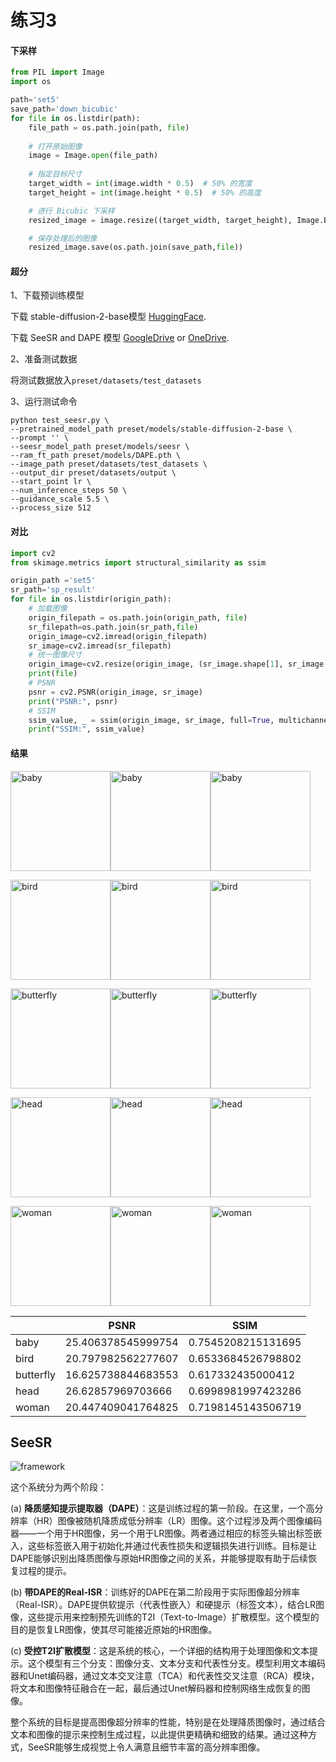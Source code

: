 # 练习3

#### 下采样

```python
from PIL import Image
import os

path='set5'
save_path='down_bicubic'
for file in os.listdir(path):
    file_path = os.path.join(path, file)
    
    # 打开原始图像
    image = Image.open(file_path)
    
    # 指定目标尺寸
    target_width = int(image.width * 0.5)  # 50% 的宽度
    target_height = int(image.height * 0.5)  # 50% 的高度

    # 进行 Bicubic 下采样
    resized_image = image.resize((target_width, target_height), Image.BICUBIC)

    # 保存处理后的图像
    resized_image.save(os.path.join(save_path,file))
```

#### 超分

1、下载预训练模型

下载 stable-diffusion-2-base模型  [HuggingFace](https://huggingface.co/stabilityai/stable-diffusion-2-base).

下载 SeeSR and DAPE 模型  [GoogleDrive](https://drive.google.com/drive/folders/12HXrRGEXUAnmHRaf0bIn-S8XSK4Ku0JO?usp=drive_link) or [OneDrive](https://connectpolyu-my.sharepoint.com/:f:/g/personal/22042244r_connect_polyu_hk/EiUmSfWRmQFNiTGJWs7rOx0BpZn2xhoKN6tXFmTSGJ4Jfw?e=RdLbvg).

2、准备测试数据

将测试数据放入`preset/datasets/test_datasets`

3、运行测试命令

```
python test_seesr.py \
--pretrained_model_path preset/models/stable-diffusion-2-base \
--prompt '' \
--seesr_model_path preset/models/seesr \
--ram_ft_path preset/models/DAPE.pth \
--image_path preset/datasets/test_datasets \
--output_dir preset/datasets/output \
--start_point lr \
--num_inference_steps 50 \
--guidance_scale 5.5 \
--process_size 512 
```



#### 对比

```python
import cv2
from skimage.metrics import structural_similarity as ssim

origin_path ='set5'
sr_path='sp_result'
for file in os.listdir(origin_path):
    # 加载图像
    origin_filepath = os.path.join(origin_path, file)
    sr_filepath=os.path.join(sr_path,file)
    origin_image=cv2.imread(origin_filepath)
    sr_image=cv2.imread(sr_filepath)
    # 统一图像尺寸
    origin_image=cv2.resize(origin_image, (sr_image.shape[1], sr_image.shape[0]))
    print(file)
    # PSNR
    psnr = cv2.PSNR(origin_image, sr_image)
    print("PSNR:", psnr)
    # SSIM
    ssim_value, _ = ssim(origin_image, sr_image, full=True, multichannel=True,channel_axis=2)
    print("SSIM:", ssim_value)
```



#### 结果

<img src="https://github.com/wtgwuhoo/Computer-Vision-Practice-Exercise-1/tree/main/%E8%AE%A1%E7%AE%97%E6%9C%BA%E8%A7%86%E8%A7%89%E5%AE%9E%E8%B7%B5-%E7%BB%83%E4%B9%A03/set5/baby.png" alt="baby" width="160px"/><img src="https://github.com/wtgwuhoo/Computer-Vision-Practice-Exercise-1/tree/main/%E8%AE%A1%E7%AE%97%E6%9C%BA%E8%A7%86%E8%A7%89%E5%AE%9E%E8%B7%B5-%E7%BB%83%E4%B9%A03/down_bicubic/baby.png" alt="baby" width="160px"/><img src="https://github.com/wtgwuhoo/Computer-Vision-Practice-Exercise-1/tree/main/%E8%AE%A1%E7%AE%97%E6%9C%BA%E8%A7%86%E8%A7%89%E5%AE%9E%E8%B7%B5-%E7%BB%83%E4%B9%A03/sp_result/baby.png" alt="baby" width="160px"/>

<img src="https://github.com/wtgwuhoo/Computer-Vision-Practice-Exercise-1/tree/main/%E8%AE%A1%E7%AE%97%E6%9C%BA%E8%A7%86%E8%A7%89%E5%AE%9E%E8%B7%B5-%E7%BB%83%E4%B9%A03/set5/bird.png" alt="bird" width="160px" /><img src="https://github.com/wtgwuhoo/Computer-Vision-Practice-Exercise-1/tree/main/%E8%AE%A1%E7%AE%97%E6%9C%BA%E8%A7%86%E8%A7%89%E5%AE%9E%E8%B7%B5-%E7%BB%83%E4%B9%A03/down_bicubic/bird.png" alt="bird" width="160px" /><img src="https://github.com/wtgwuhoo/Computer-Vision-Practice-Exercise-1/tree/main/%E8%AE%A1%E7%AE%97%E6%9C%BA%E8%A7%86%E8%A7%89%E5%AE%9E%E8%B7%B5-%E7%BB%83%E4%B9%A03/sp_result/bird.png" alt="bird" width="160px" />

<img src="https://github.com/wtgwuhoo/Computer-Vision-Practice-Exercise-1/tree/main/%E8%AE%A1%E7%AE%97%E6%9C%BA%E8%A7%86%E8%A7%89%E5%AE%9E%E8%B7%B5-%E7%BB%83%E4%B9%A03/set5/butterfly.png" alt="butterfly" width="160px" /><img src="https://github.com/wtgwuhoo/Computer-Vision-Practice-Exercise-1/tree/main/%E8%AE%A1%E7%AE%97%E6%9C%BA%E8%A7%86%E8%A7%89%E5%AE%9E%E8%B7%B5-%E7%BB%83%E4%B9%A03/down_bicubic/butterfly.png" alt="butterfly" width="160px" /><img src="https://github.com/wtgwuhoo/Computer-Vision-Practice-Exercise-1/tree/main/%E8%AE%A1%E7%AE%97%E6%9C%BA%E8%A7%86%E8%A7%89%E5%AE%9E%E8%B7%B5-%E7%BB%83%E4%B9%A03/sp_result/butterfly.png" alt="butterfly" width="160px" />


<img src="https://github.com/wtgwuhoo/Computer-Vision-Practice-Exercise-1/tree/main/%E8%AE%A1%E7%AE%97%E6%9C%BA%E8%A7%86%E8%A7%89%E5%AE%9E%E8%B7%B5-%E7%BB%83%E4%B9%A03/set5/head.png" alt="head" width="160px" /><img src="https://github.com/wtgwuhoo/Computer-Vision-Practice-Exercise-1/tree/main/%E8%AE%A1%E7%AE%97%E6%9C%BA%E8%A7%86%E8%A7%89%E5%AE%9E%E8%B7%B5-%E7%BB%83%E4%B9%A03/down_bicubic/head.png" alt="head"  width="160px"/><img src="https://github.com/wtgwuhoo/Computer-Vision-Practice-Exercise-1/tree/main/%E8%AE%A1%E7%AE%97%E6%9C%BA%E8%A7%86%E8%A7%89%E5%AE%9E%E8%B7%B5-%E7%BB%83%E4%B9%A03/sp_result/head.png" alt="head" width="160px" />



<img src="https://github.com/wtgwuhoo/Computer-Vision-Practice-Exercise-1/tree/main/%E8%AE%A1%E7%AE%97%E6%9C%BA%E8%A7%86%E8%A7%89%E5%AE%9E%E8%B7%B5-%E7%BB%83%E4%B9%A03/set5/woman.png" alt="woman" width="160px" /><img src="https://github.com/wtgwuhoo/Computer-Vision-Practice-Exercise-1/tree/main/%E8%AE%A1%E7%AE%97%E6%9C%BA%E8%A7%86%E8%A7%89%E5%AE%9E%E8%B7%B5-%E7%BB%83%E4%B9%A03/down_bicubic/woman.png" alt="woman" width="160px" /><img src="https://github.com/wtgwuhoo/Computer-Vision-Practice-Exercise-1/tree/main/%E8%AE%A1%E7%AE%97%E6%9C%BA%E8%A7%86%E8%A7%89%E5%AE%9E%E8%B7%B5-%E7%BB%83%E4%B9%A03/sp_result/woman.png" alt="woman" width="160px" />





|           | PSNR               | SSIM               |
| --------- | ------------------ | ------------------ |
| baby      | 25.406378545999754 | 0.7545208215131695 |
| bird      | 20.797982562277607 | 0.6533684526798802 |
| butterfly | 16.625738844683553 | 0.617332435000412  |
| head      | 26.62857969703666  | 0.6998981997423286 |
| woman     | 20.447409041764825 | 0.7198145143506719 |





## SeeSR

![framework](https://github.com/wtgwuhoo/Computer-Vision-Practice-Exercise-1/tree/main/%E8%AE%A1%E7%AE%97%E6%9C%BA%E8%A7%86%E8%A7%89%E5%AE%9E%E8%B7%B5-%E7%BB%83%E4%B9%A03/SeeSR/figs/framework.png)

这个系统分为两个阶段：

(a) **降质感知提示提取器（DAPE）**：这是训练过程的第一阶段。在这里，一个高分辨率（HR）图像被随机降质成低分辨率（LR）图像。这个过程涉及两个图像编码器——一个用于HR图像，另一个用于LR图像。两者通过相应的标签头输出标签嵌入，这些标签嵌入用于初始化并通过代表性损失和逻辑损失进行训练。目标是让DAPE能够识别出降质图像与原始HR图像之间的关系，并能够提取有助于后续恢复过程的提示。

(b) **带DAPE的Real-ISR**：训练好的DAPE在第二阶段用于实际图像超分辨率（Real-ISR）。DAPE提供软提示（代表性嵌入）和硬提示（标签文本），结合LR图像，这些提示用来控制预先训练的T2I（Text-to-Image）扩散模型。这个模型的目的是恢复LR图像，使其尽可能接近原始的HR图像。

(c) **受控T2I扩散模型**：这是系统的核心，一个详细的结构用于处理图像和文本提示。这个模型有三个分支：图像分支、文本分支和代表性分支。模型利用文本编码器和Unet编码器，通过文本交叉注意（TCA）和代表性交叉注意（RCA）模块，将文本和图像特征融合在一起，最后通过Unet解码器和控制网络生成恢复的图像。

整个系统的目标是提高图像超分辨率的性能，特别是在处理降质图像时，通过结合文本和图像的提示来控制生成过程，以此提供更精确和细致的结果。通过这种方式，SeeSR能够生成视觉上令人满意且细节丰富的高分辨率图像。
